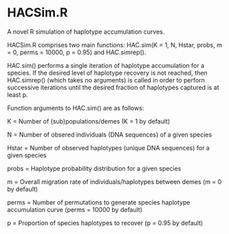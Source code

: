 # HACSim.R

A novel R simulation of haplotype accumulation curves.

HACSim.R comprises two main functions: HAC.sim(K = 1, N, Hstar, probs, m = 0, perms = 10000, p = 0.95) and HAC.simrep().

HAC.sim() performs a single iteration of haplotype accumulation for a species. If the desired level of haplotype recovery is not reached, then HAC.simrep() (which takes no arguments) is called in order to perforn successive iterations until the desired fraction of haplotypes captured is at least p.

Function arguments to HAC.sim() are as follows:

K = Number of (sub)populations/demes (K = 1 by default)

N = Number of obsered individuals (DNA sequences) of a given species 

Hstar = Number of observed haplotypes (unique DNA sequences) for a given species

probs = Haplotype probability distribution for a given species

m = Overall migration rate of individuals/haplotypes between demes (m = 0 by default)

perms = Number of permutations to generate species haplotype accumulation curve (perms = 10000 by default)

p = Proportion of species haplotypes to recover (p = 0.95 by default)
